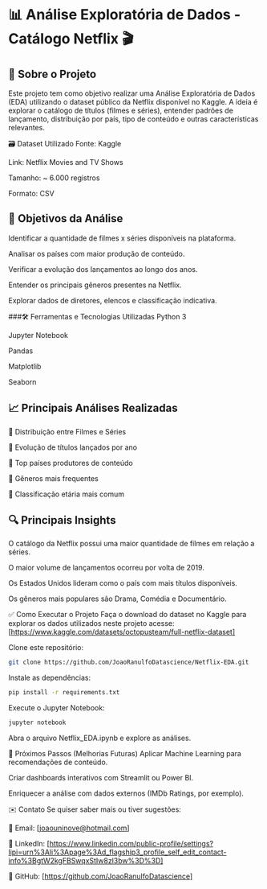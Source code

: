 # 📊 Análise Exploratória de Dados - Catálogo Netflix 🎬


## 📍 Sobre o Projeto
Este projeto tem como objetivo realizar uma Análise Exploratória de Dados (EDA) utilizando o dataset público da Netflix disponível no Kaggle. A ideia é explorar o catálogo de títulos (filmes e séries), entender padrões de lançamento, distribuição por país, tipo de conteúdo e outras características relevantes.

🗃️ Dataset Utilizado
Fonte: Kaggle

Link: Netflix Movies and TV Shows

Tamanho: ~ 6.000 registros

Formato: CSV

## 🎯 Objetivos da Análise
Identificar a quantidade de filmes x séries disponíveis na plataforma.

Analisar os países com maior produção de conteúdo.

Verificar a evolução dos lançamentos ao longo dos anos.

Entender os principais gêneros presentes na Netflix.

Explorar dados de diretores, elencos e classificação indicativa.

###🛠️ Ferramentas e Tecnologias Utilizadas
Python 3

Jupyter Notebook

Pandas

Matplotlib

Seaborn

## 📈 Principais Análises Realizadas
📌 Distribuição entre Filmes e Séries

📌 Evolução de títulos lançados por ano

📌 Top países produtores de conteúdo

📌 Gêneros mais frequentes

📌 Classificação etária mais comum

## 🔍 Principais Insights
O catálogo da Netflix possui uma maior quantidade de filmes em relação a séries.

O maior volume de lançamentos ocorreu por volta de 2019.

Os Estados Unidos lideram como o país com mais títulos disponíveis.

Os gêneros mais populares são Drama, Comédia e Documentário.

✅ Como Executar o Projeto
Faça o download do dataset no Kaggle para explorar os dados utilizados neste projeto 
acesse: [https://www.kaggle.com/datasets/octopusteam/full-netflix-dataset]

Clone este repositório:
```bash
git clone https://github.com/JoaoRanulfoDatascience/Netflix-EDA.git
```
Instale as dependências:
```bash
pip install -r requirements.txt
```
Execute o Jupyter Notebook:
```bash
jupyter notebook
```
Abra o arquivo Netflix_EDA.ipynb e explore as análises.

📌 Próximos Passos (Melhorias Futuras)
Aplicar Machine Learning para recomendações de conteúdo.

Criar dashboards interativos com Streamlit ou Power BI.

Enriquecer a análise com dados externos (IMDb Ratings, por exemplo).

✉️ Contato
Se quiser saber mais ou tiver sugestões:

📧 Email: [joaouninove@hotmail.com]

💼 LinkedIn: [https://www.linkedin.com/public-profile/settings?lipi=urn%3Ali%3Apage%3Ad_flagship3_profile_self_edit_contact-info%3BgtW2kgFBSwqxStIw8zl3bw%3D%3D]

🐍 GitHub: [https://github.com/JoaoRanulfoDatascience]


